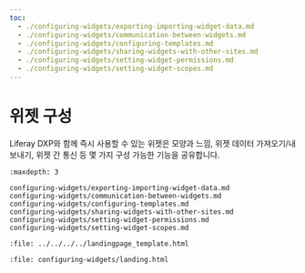 ```yaml
---
toc:
  - ./configuring-widgets/exporting-importing-widget-data.md
  - ./configuring-widgets/communication-between-widgets.md
  - ./configuring-widgets/configuring-templates.md
  - ./configuring-widgets/sharing-widgets-with-other-sites.md
  - ./configuring-widgets/setting-widget-permissions.md
  - ./configuring-widgets/setting-widget-scopes.md
---
```


# 위젯 구성

Liferay DXP와 함께 즉시 사용할 수 있는 위젯은 모양과 느낌, 위젯 데이터 가져오기/내보내기, 위젯 간 통신 등 몇 가지 구성 가능한 기능을 공유합니다.

```{toctree}
:maxdepth: 3

configuring-widgets/exporting-importing-widget-data.md
configuring-widgets/communication-between-widgets.md
configuring-widgets/configuring-templates.md
configuring-widgets/sharing-widgets-with-other-sites.md
configuring-widgets/setting-widget-permissions.md
configuring-widgets/setting-widget-scopes.md
```

```{raw} html
:file: ../../../../landingpage_template.html
```

```{raw} html
:file: configuring-widgets/landing.html
```
